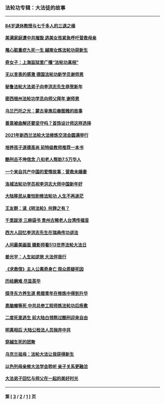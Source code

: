 ### 法轮功专辑：大法徒的故事
---
#### [84岁退休教授与七千多人的三退之缘](../../pages/nf1147481/n13796650.md?10230430) 
#### [美满家庭遭中共摧毁 逃美女孩紧急呼吁营救母亲](../../pages/nf1147481/n13792859.md?10230430) 
#### [罹心脏重症九死一生 越南女炼法轮功获新生](../../pages/nf1147481/n13732766.md?10230430) 
#### [奇女子：上海监狱里广播“法轮功真相”](../../pages/nf1147481/n13726443.md?10230430) 
#### [无以言表的感激 德国法轮功新学员谢师恩](../../pages/nf1147481/n13543790.md?10230430) 
#### [秘鲁法轮大法弟子向李洪志先生恭贺新年](../../pages/nf1147481/n13540182.md?10230430) 
#### [密西根州法轮功学员向师父拜年 谢师恩](../../pages/nf1147481/n13538183.md?10230430) 
#### [乌兰巴托之光：蒙古皇族后裔图雅的故事](../../pages/nf1147481/n13155759.md?10230430) 
#### [善意被曲解还要坚守吗？首饰设计师这样选择](../../pages/nf1147481/n13077575.md?10230430) 
#### [2021年新西兰法轮大法修炼交流会圆满举行](../../pages/nf1147481/n13033149.md?10230430) 
#### [培养孩子道德高尚 前特级教师推荐一本书](../../pages/nf1147481/n12938640.md?10230430) 
#### [酷刑击不垮信念 八旬老人帮助7.5万华人](../../pages/nf1147481/n12880712.md?10230430) 
#### [一个来自共产中国的爱情故事：营救未婚妻](../../pages/nf1147481/n12778386.md?10230430) 
#### [洛城法轮功学员祝李洪志大师中国新年好](../../pages/nf1147481/n12724685.md?10230430) 
#### [大陆移民从害怕到修法轮功 人生不再迷茫](../../pages/nf1147481/n12414325.md?10230430) 
#### [王友群：读《转法轮》何罪之有？](../../pages/nf1147481/n12408647.md?10230430) 
#### [千里跋涉 三麻袋书 贵州古稀老人台湾传福音](../../pages/nf1147481/n12198750.md?10230430) 
#### [西方人回忆李洪志先生在瑞典传功讲法](../../pages/nf1147481/n12099607.md?10230430) 
#### [人间最美画面 摄影师看513世界法轮大法日](../../pages/nf1147481/n12094118.md?10230430) 
#### [姜光宇：人生如逆旅 大法伴我行](../../pages/nf1147481/n12088664.md?10230430) 
#### [《求救信》主人公离奇身亡 观众质疑死因](../../pages/nf1147481/n11845215.md?10230430) 
#### [历经磨难 尽显英华](../../pages/nf1147481/n11723297.md?10230430) 
#### [探寻东方养生道 希腊青年在修炼中得到升华](../../pages/nf1147481/n11494502.md?10230430) 
#### [患脑瘤等死 中共总参工程师炼法轮功后痊愈](../../pages/nf1147481/n11466682.md?10230430) 
#### [二度死里逃生 前大陆白领熬过酷刑迎来自由](../../pages/nf1147481/n11368594.md?10230430) 
#### [明真相后 大陆公检法人员抛弃中共](../../pages/nf1147481/n11358618.md?10230430) 
#### [穿越生死的团聚](../../pages/nf1147481/n11258922.md?10230430) 
#### [乌克兰祖母：法轮大法让我获得新生](../../pages/nf1147481/n11269457.md?10230430) 
#### [以色列母亲修大法学会聆听 亲子关系更融洽](../../pages/nf1147481/n11268195.md?10230430) 
#### [大法弟子回忆与师父在一起的美好时光](../../pages/nf1147481/n11267759.md?10230430) 

---
#### 第 [ [3](./3.md?10230430) / [2](./2.md?10230430) / [1](./1.md?10230430) ] 页
